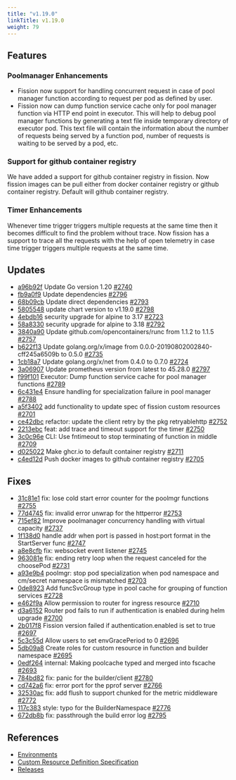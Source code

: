 ```yaml
---
title: "v1.19.0"
linkTitle: v1.19.0
weight: 79
---
```


## Features

### Poolmanager Enhancements

- Fission now support for handling concurrent request in case of pool manager function according to request per pod as defined by user.
- Fission now can dump function service cache only for pool manager function via HTTP end point in executor. This will help to debug pool manager functions by generating a text file inside temporary directory of executor pod. This text file will contain the information about the number of requests being served by a function pod, number of requests is waiting to be served by a pod, etc.

### Support for github container registry

We have added a support for github container registry in fission. Now fission images can be pull either from docker container registry or github container registry. Default will github container registry.

### Timer Enhancements

Whenever time trigger triggers multiple requests at the same time then it becomes difficult to find the problem without trace. Now fission has a support to trace all the requests with the help of open telemetry in case time trigger triggers multiple requests at the same time.

## Updates

* [a96b92f](https://github.com/fission/fission/commit/a96b92f) Update Go version 1.20 [#2740](https://github.com/fission/fission/pull/2740)
* [fb9a0f9](https://github.com/fission/fission/commit/fb9a0f9) Update dependencies [#2796](https://github.com/fission/fission/pull/2796)
* [68b09cb](https://github.com/fission/fission/commit/68b09cb) Update direct dependencies [#2793](https://github.com/fission/fission/pull/2793)
* [5805548](https://github.com/fission/fission/commit/5805548) update chart version to v1.19.0 [#2798](https://github.com/fission/fission/pull/2798)
* [4ebdb16](https://github.com/fission/fission/commit/4ebdb16) security upgrade for alpine to 3.17 [#2723](https://github.com/fission/fission/pull/2723)
* [58a8330](https://github.com/fission/fission/commit/58a8330) security upgrade for alpine to 3.18 [#2792](https://github.com/fission/fission/pull/2792)
* [3840a90](https://github.com/fission/fission/commit/3840a90) Update github.com/opencontainers/runc from 1.1.2 to 1.1.5 [#2757](https://github.com/fission/fission/pull/2757)
* [b622f13](https://github.com/fission/fission/commit/b622f13) Update golang.org/x/image from 0.0.0-20190802002840-cff245a6509b to 0.5.0 [#2735](https://github.com/fission/fission/pull/2735)
* [1cb18a7](https://github.com/fission/fission/commit/1cb18a7) Update golang.org/x/net from 0.4.0 to 0.7.0 [#2724](https://github.com/fission/fission/pull/2724)
* [3a06907](https://github.com/fission/fission/commit/3a06907) Update prometheus version from latest to 45.28.0 [#2797](https://github.com/fission/fission/pull/2797)
* [f99f101](https://github.com/fission/fission/commit/f99f101) Executor: Dump function service cache for pool manager functions [#2789](https://github.com/fission/fission/pull/2789)
* [6c431e4](https://github.com/fission/fission/commit/6c431e4) Ensure handling for specialization failure in pool manager [#2788](https://github.com/fission/fission/pull/2788)
* [a5f3402](https://github.com/fission/fission/commit/a5f3402) add functionality to update spec of fission custom resources [#2701](https://github.com/fission/fission/pull/2701)
* [ce42dbc](https://github.com/fission/fission/commit/ce42dbc) refactor: update the client retry by the pkg retryablehttp [#2752](https://github.com/fission/fission/pull/2752)
* [2213ebc](https://github.com/fission/fission/commit/2213ebc) feat: add trace and timeout support for the timer [#2750](https://github.com/fission/fission/pull/2750)
* [3c0c96e](https://github.com/fission/fission/commit/3c0c96e) CLI: Use fntimeout to stop terminating of function in middle [#2709](https://github.com/fission/fission/pull/2709)
* [d025022](https://github.com/fission/fission/commit/d025022) Make ghcr.io to default container registry [#2711](https://github.com/fission/fission/pull/2711)
* [c4ed12d](https://github.com/fission/fission/commit/c4ed12d) Push docker images to github container registry [#2705](https://github.com/fission/fission/pull/2705)

## Fixes

* [31c81e1](https://github.com/fission/fission/commit/31c81e1) fix: lose cold start error counter for the poolmgr functions [#2755](https://github.com/fission/fission/pull/2755)
* [77d4745](https://github.com/fission/fission/commit/77d4745) fix: invalid error unwrap for the httperror [#2753](https://github.com/fission/fission/pull/2753)
* [715ef82](https://github.com/fission/fission/commit/715ef82) Improve poolmanager concurrency handling with virtual capacity [#2737](https://github.com/fission/fission/pull/2737)
* [1f138d0](https://github.com/fission/fission/commit/1f138d0) handle addr when port is passed in host:port format in the StartServer func [#2747](https://github.com/fission/fission/pull/2747)
* [a8e8cfb](https://github.com/fission/fission/commit/a8e8cfb) fix: websocket event listener [#2745](https://github.com/fission/fission/pull/2745)
* [963081e](https://github.com/fission/fission/commit/963081e) fix: ending retry loop when the request canceled for the choosePod [#2731](https://github.com/fission/fission/pull/2731)
* [a93e9b4](https://github.com/fission/fission/commit/a93e9b4) poolmgr: stop pod specialization when pod namespace and cm/secret namespace is mismatched [#2703](https://github.com/fission/fission/pull/2703)
* [0de8923](https://github.com/fission/fission/commit/0de8923) Add funcSvcGroup type in pool cache for grouping of function services [#2728](https://github.com/fission/fission/pull/2728)
* [e462f9a](https://github.com/fission/fission/commit/e462f9a) Allow permission to router for ingress resource [#2710](https://github.com/fission/fission/pull/2710)
* [d3a6152](https://github.com/fission/fission/commit/d3a6152) Router pod fails to run if authentication is enabled during helm upgrade [#2700](https://github.com/fission/fission/pull/2700)
* [2b017f8](https://github.com/fission/fission/commit/2b017f8) Fission version failed if authentication.enabled is set to true [#2697](https://github.com/fission/fission/pull/2697)
* [5c3c55d](https://github.com/fission/fission/commit/5c3c55d) Allow users to set envGracePeriod to 0 [#2696](https://github.com/fission/fission/pull/2696)
* [5db09a8](https://github.com/fission/fission/commit/5db09a8) Create roles for custom resource in function and builder namespace [#2695](https://github.com/fission/fission/pull/2695)
* [0edf264](https://github.com/fission/fission/commit/0edf264) internal: Making poolcache typed and merged into fscache [#2693](https://github.com/fission/fission/pull/2693)
* [784bd82](https://github.com/fission/fission/commit/784bd82) fix: panic for the builder/client [#2780](https://github.com/fission/fission/pull/2780)
* [cd742a6](https://github.com/fission/fission/commit/cd742a6) fix: error port for the pprof server [#2766](https://github.com/fission/fission/pull/2766)
* [32530ac](https://github.com/fission/fission/commit/32530ac) fix: add flush to support chunked for the metric middleware [#2772](https://github.com/fission/fission/pull/2772)
* [117c383](https://github.com/fission/fission/commit/117c383) style: typo for the BuilderNamespace [#2776](https://github.com/fission/fission/pull/2776)
* [672db8b](https://github.com/fission/fission/commit/672db8b) fix: passthrough the build error log [#2795](https://github.com/fission/fission/pull/2795)

## References

- [Environments](/environments/)
- [Custom Resource Definition Specification](https://doc.crds.dev/github.com/fission/fission)
- [Releases](https://github.com/fission/fission/releases)
